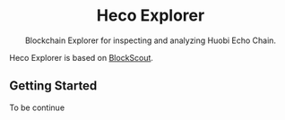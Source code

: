 <h1 align="center">Heco Explorer</h1>
<p align="center">Blockchain Explorer for inspecting and analyzing Huobi Echo Chain.</p>

Heco Explorer is based on [BlockScout](https://github.com/poanetwork/blockscout). 

## Getting Started

To be continue
